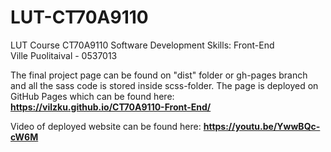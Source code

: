 # LUT-CT70A9110
LUT Course CT70A9110 Software Development Skills: Front-End<br>
Ville Puolitaival - 0537013

The final project page can be found on "dist" folder or gh-pages branch and all the sass code is stored inside scss-folder. The page is deployed on GitHub Pages which can be found here: <b>https://vilzku.github.io/CT70A9110-Front-End/</b>

Video of deployed website can be found here: <b>https://youtu.be/YwwBQc-cW6M</b>
